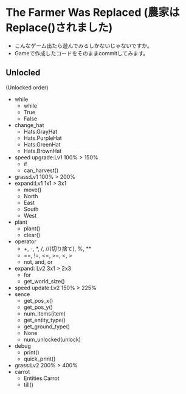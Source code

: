 # The Farmer Was Replaced (農家はReplace()されました)

- こんなゲーム出たら遊んでみるしかないじゃないですか。
- Gameで作成したコードをそのままcommitしてみます。

## Unlocled
(Unlocked order)
- while
  - while
  - True
  - False
- change_hat
  - Hats.GrayHat
  - Hats.PurpleHat
  - Hats.GreenHat
  - Hats.BrownHat
- speed upgrade:Lv1 100% > 150%
  - if
  - can_harvest()
- grass:Lv1 100% > 200%
- expand:Lv1 1x1 > 3x1
  - move()
  - North
  - East
  - South
  - West
- plant
  - plant()
  - clear()
- operator
  - +, -, *, /, //(切り捨て), %, **
  - ==, !=, <=, >=, <, >
  - not, and, or
- expand: Lv2 3x1 > 2x3
  - for
  - get_world_size()
- speed update:Lv2 150% > 225%
- sence
  - get_pos_x()
  - get_pos_y()
  - num_items(item)
  - get_entity_type()
  - get_ground_type()
  - None
  - num_unlocked(unlock)
- debug
  - print()
  - quick_print()
- grass:Lv2 200% > 400%
- carrot
  - Entities.Carrot
  - till()
